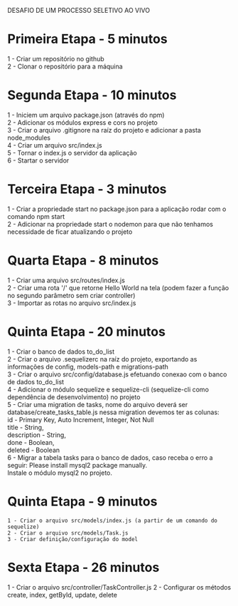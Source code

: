 DESAFIO DE UM PROCESSO SELETIVO AO VIVO

# Primeira Etapa - 5 minutos 
  1 - Criar um repositório no github <br/>
  2 - Clonar o repositório para a máquina <br/>
 
# Segunda Etapa - 10 minutos 
  1 - Iniciem um arquivo package.json (através do npm) <br/>
  2 - Adicionar os módulos express e cors no projeto <br/>
  3 - Criar o arquivo .gitignore na raíz do projeto e adicionar a pasta node_modules <br/>
  4 - Criar um arquivo src/index.js <br/>
  5 - Tornar o index.js o servidor da aplicação <br/>
  6 - Startar o servidor <br/>

# Terceira Etapa - 3 minutos 
  1 - Criar a propriedade start no package.json para a aplicação rodar com o comando npm start <br/>
  2 - Adicionar na propriedade start o nodemon para que não tenhamos necessidade de ficar atualizando o projeto <br/>

# Quarta Etapa - 8 minutos 
  1 - Criar uma arquivo src/routes/index.js <br/>
  2 - Criar uma rota '/' que retorne Hello World na tela (podem fazer a função no segundo parâmetro sem criar controller) <br/>
  3 - Importar as rotas no arquivo src/index.js

# Quinta Etapa - 20 minutos 
  1 - Criar o banco de dados to_do_list <br/>
  2 - Criar o arquivo .sequelizerc na raíz do projeto, exportando as informações de config, models-path e migrations-path <br/> 
  3 - Criar o arquivo src/config/database.js efetuando conexao com o banco de dados to_do_list <br/> 
  4 - Adicionar o módulo sequelize e sequelize-cli (sequelize-cli como dependência de desenvolvimento) no projeto<br/> 
  5 - Criar uma migration de tasks, nome do arquivo deverá ser database/create_tasks_table.js nessa migration devemos ter as colunas: <br/> 
    id - Primary Key, Auto Increment, Integer, Not Null <br/>
    title - String, <br/>
    description - String, <br/>
    done - Boolean, <br/>
    deleted - Boolean <br/> 
  6 - Migrar a tabela tasks para o banco de dados, caso receba
  o erro a seguir: Please install mysql2 package manually. <br/>
  Instale o módulo mysql2 no projeto. <br/>

  # Quinta Etapa - 9 minutos
    1 - Criar o arquivo src/models/index.js (a partir de um comando do sequelize)
    2 - Criar o arquivo src/models/Task.js
    3 - Criar definição/configuração do model

  # Sexta Etapa - 26 minutos
  1 - Criar o arquivo src/controller/TaskController.js
  2 - Configurar os métodos create, index, getById, update, delete